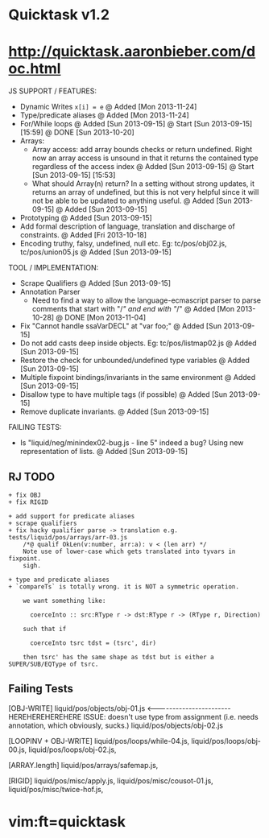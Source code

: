 # Quicktask v1.2
# http://quicktask.aaronbieber.com/doc.html

JS SUPPORT / FEATURES:
  - Dynamic Writes `x[i] = e`
    @ Added [Mon 2013-11-24]
  - Type/predicate aliases
    @ Added [Mon 2013-11-24]
  - For/While loops
    @ Added [Sun 2013-09-15]
    @ Start [Sun 2013-09-15] [15:59]
    @ DONE [Sun 2013-10-20]
  - Arrays:
    - Array access: add array bounds checks or return undefined. Right now an
      array access is unsound in that it returns the contained type regardless
      of the access index
      @ Added [Sun 2013-09-15]
      @ Start [Sun 2013-09-15] [15:53]
    - What should Array(n) return?  In a setting without strong updates, it 
      returns an array of undefined, but this is not very helpful since it will 
      not be able to be updated to anything useful.
      @ Added [Sun 2013-09-15]
    @ Added [Sun 2013-09-15]
  - Prototyping
    @ Added [Sun 2013-09-15]
  - Add formal description of language, translation and discharge of 
    constraints.
    @ Added [Fri 2013-10-18]
  - Encoding truthy, falsy, undefined, null etc.
    Eg: tc/pos/obj02.js, tc/pos/union05.js
    @ Added [Sun 2013-09-15]


TOOL / IMPLEMENTATION:
  - Scrape Qualifiers
    @ Added [Sun 2013-09-15]
  - Annotation Parser
    - Need to find a way to allow the language-ecmascript parser to parse 
      comments that start with "/*" and end with "*/"
    @ Added [Mon 2013-10-28]
    @ DONE [Mon 2013-11-04]
  - Fix "Cannot handle ssaVarDECL" at "var foo;"
    @ Added [Sun 2013-09-15]
  - Do not add casts deep inside objects.
    Eg: tc/pos/listmap02.js 
    @ Added [Sun 2013-09-15]
  - Restore the check for unbounded/undefined type variables
    @ Added [Sun 2013-09-15]
  - Multiple fixpoint bindings/invariants in the same environment
    @ Added [Sun 2013-09-15]
  - Disallow type to have multiple tags (if possible)
    @ Added [Sun 2013-09-15]
  - Remove duplicate invariants.
    @ Added [Sun 2013-09-15]


FAILING TESTS:
  - Is "liquid/neg/minindex02-bug.js - line 5" indeed a bug?
    Using new representation of lists.
    @ Added [Sun 2013-09-15]

RJ TODO
-------
    + fix OBJ
    + fix RIGID
    
    + add support for predicate aliases
    + scrape qualifiers
    + fix hacky qualifier parse -> translation e.g. tests/liquid/pos/arrays/arr-03.js
        /*@ qualif OkLen(v:number, arr:a): v < (len arr) */
        Note use of lower-case which gets translated into tyvars in fixpoint.
        sigh.

    + type and predicate aliases
    + `compareTs` is totally wrong. it is NOT a symmetric operation.
        
        we want something like:

          coerceInto :: src:RType r -> dst:RType r -> (RType r, Direction)
          
        such that if

          coerceInto tsrc tdst = (tsrc', dir)

        then tsrc' has the same shape as tdst but is either a SUPER/SUB/EQType of tsrc.

  
Failing Tests 
-------------

  [OBJ-WRITE]
  liquid/pos/objects/obj-01.js      <----------------------- HEREHEREHEREHERE 
                                        ISSUE: doesn't use type from assignment
                                        (i.e. needs annotation, which obviously,
                                        sucks.)
  liquid/pos/objects/obj-02.js

  [LOOPINV + OBJ-WRITE]
  liquid/pos/loops/while-04.js,
  liquid/pos/loops/obj-00.js,
  liquid/pos/loops/obj-02.js,
  
  [ARRAY.length]
  liquid/pos/arrays/safemap.js,
 
  [RIGID]
  liquid/pos/misc/apply.js,
  liquid/pos/misc/cousot-01.js,
  liquid/pos/misc/twice-hof.js,

# vim:ft=quicktask
